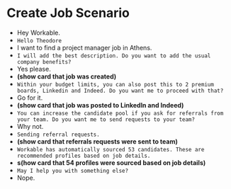 # Create Job Scenario

- Hey Workable.
- `Hello Theodore`
- I want to find a project manager job in Athens.
- `I will add the best description. Do you want to add the usual company benefits?`
- Yes please.
- **(show card that job was created)**
- `Within your budget limits, you can also post this to 2 premium boards, Linkedin and Indeed. Do you want me to proceed with that?`
- Go for it.
- **(show card that job was posted to LinkedIn and Indeed)**
- `You can increase the candidate pool if you ask for referrals from your team. Do you want me to send requests to your team?`
- Why not.
- `Sending referral requests.`
- **(show card that referrals requests were sent to team)**
- `Workable has automatically sourced 53 candidates. These are recommended profiles based on job details.`
- **s(how card that 54 profiles were sourced based on job details)**
- `May I help you with something else?`
- Nope.

